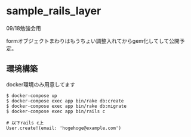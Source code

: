 # sample_rails_layer
09/18勉強会用

formオブジェクトまわりはもうちょい調整入れてからgem化してして公開予定。

## 環境構築
docker環境のみ用意してます

```shell script
$ docker-compose up
$ docker-compose exec app bin/rake db:create
$ docker-compose exec app bin/rake db:migrate
$ docker-compose exec app bin/rails c 

# 以下rails c上
User.create!(email: 'hogehoge@example.com')
```

```

```
